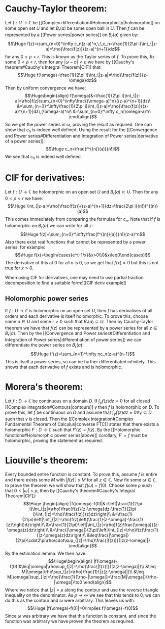 
# Cauchy-Taylor theorem:

Let $f:U\rightarrow\mathbb{C}$ be [[Complex differentiation#Holomorphicity|holomorphic]] on some open set $U$ and let $B_r(a)$ be some open ball in $U$. Then $f$ can be represented by a [[Power series|power series]] on $B_r(a)$ given by:$$\Huge f(z)=\sum_{n=0}^\infty c_n(z-a)^n,\,\,c_n=\frac{1}{2\pi i}\int_{|z-a|=\rho}\frac{f(z)}{(z-a)^{n+1}}dz$$for any $0<\rho<r$. This is known as the Taylor series of $f$. To prove this, fix some $0<\rho<r$, then for any $|\omega-a|<\rho$ we have by [[Cauchy's theorem#Cauchy's Integral Theorem|CIF]] that:$$\Huge f(\omega)=\frac{1}{2\pi i}\int_{|z-a|=\rho}\frac{f(z)}{z-\omega}dz$$Then by uniform convergence we have:$$\Huge\begin{align}
f(\omega)&=\frac{1}{2\pi i}\int_{|z-a|=\rho}f(z)\sum_{n=0}^\infty\frac{(\omega-a)^n}{(z-a)^{n+1}}dz\\
&=\sum_{n=0}^\infty\frac{1}{2\pi i}\int_{|z-a|=\rho}\frac{f(z)}{(z-a)^{n+1}}dz\,(\omega-a)^n\\
&=\sum_{n=0}^\infty c_n(\omega-a)^n
\end{align}$$So we get the power series in $\omega$, proving the result as required. One can show that $c_n$ is indeed well defined. Using the result for the [[Convergence and Power series#Differentiation and Integration of Power series|derivative of a power series]]:$$\Huge c_n=\frac{f^{(n)}(a)}{n!}$$We see that $c_n$ is indeed well defined.

# CIF for derivatives:

Let $f:U\rightarrow\mathbb{C}$ be holomorphic on an open set $U$ and $B_r(a)\subset U$. Then for any $0<\rho<r$ we have:$$\Huge \int_{|z-a|=\rho}\frac{f(z)}{(z-a)^{n+1}}dz=\frac{2\pi i}{n!}f^{(n)}(a)$$This comes immediately from comparing the formulae for $c_n$. Note that if $f$ is holomorphic on $B_r(a)$ we can write for all $z$:$$\Huge f(z)=\sum_{n=0}^\infty\frac{f^{(n)}(a)}{n!}(z-a)^n$$
Also there exist real functions that cannot be represented by a power series, for example:$$\Huge f(x)=\begin{cases}e^{-1/x}&x>0\\0&x\leq0\end{cases}$$The derivative of this at $0$ for all $n$ is $0$, so we get that $f(x)=0$ but this is not true for $x>0$.

When using CIF for derivatives, one may need to use partial fraction decomposition to find a suitable form:![[CIF deriv example]]
## Holomorphic power series
If $f:U\rightarrow\mathbb{C}$ is holomorphic on an open set $U$, then $f$ has derivatives of all orders and each derivative is itself holomorphic. To prove this, choose some $a\in U$ and some $r>0$ such that $B_r(a)\subset U$. Then by Cauchy-Taylor theorem we have that $f(z)$ can be represented by a power series for all $z\in B_r(a)$. Then by the [[Convergence and Power series#Differentiation and Integration of Power series|differentiation of power series]] we can differentiate the power series on $B_r(a)$:$$\Huge f'(z)=\sum_{n=1}^\infty nc_n(z-a)^{n-1}$$This is itself a power series, so can be further differentiated infinitely. This shows that each derivative of $f$ exists and is holomorphic.

# Morera's theorem:

Let $f:D\rightarrow\mathbb{C}$ be continuous on a domain $D$. If $\int_\gamma f(z)dz=0$ for all closed [[Complex integration#Contours|contours]] $\gamma$ then $f$ is holomorphic on $D$. To prove this, let $f$ be continuous on $D$ and assume that $\int_\gamma f(z)dz=0\forall\gamma\subset D$ such that $\gamma$ is closed. Then the [[Complex integration#Complex Fundamental Theorem of Calculus|converse FTC]] states that there exists a holomorphic $F:D\rightarrow\mathbb{C}$ such that $F'(z)=f(z)$. By the [[Holomorphic functions#Holomorphic power series|above]] corollary, $F'=f$  must be holomorphic, proving the statement as required.

# Liouville's theorem:

Every bounded entire function is constant. To prove this, assume $f$ is entire and there exists some $M$ with $|f(z)|\leq M$ for all $z\in\mathbb{C}$. Now fix some $\omega\in\mathbb{C}$, to prove the theorem we will show that $f(\omega)=f(0)$. Choose some $\rho$ such that $0<|\omega|<\rho$, then by [[Cauchy's theorem#Cauchy's Integral Theorem|CIF]]:$$\Huge
\begin{align}
|f(\omega)-f(0)|&=\left|\frac{1}{2\pi i}\int_{|z|=\rho}\frac{f(z)}{z-\omega}dz-\frac{1}{2\pi i}\int_{|z|=\rho}\frac{f(z)}{z}dz\right|\\
&=\frac{1}{2\pi}\left|\int_{|z|=\rho}f(z)\left(\frac{1}{z-\omega}-\frac{1}{z}\right)dz\right|\\
&=\frac{1}{2\pi}\left|\int_{|z|=\rho}f(z)\frac{\omega}{(z-\omega)z}dz\right|\\
&=\frac{|\omega|}{2\pi}\left|\int_{|z|=\rho}f(z)\frac{1}{(z-\omega)z}dz\right|\\
&\leq\frac{|\omega|}{2\pi}\cdot2\pi\rho\cdot\sup_{|z|=\rho}\frac{|f(z)|}{|z(z-\omega)|}
\end{align}$$By the estimation lemma. We then have:$$\Huge\begin{align}
|f(\omega)-f(0)|&\leq|\omega|\rho\sup_{|z|=\rho}\frac{|f(z)|}{|z(z-\omega)|}\\
&\leq M|\omega|\rho\sup_{|z|=\rho}\frac{1}{|z(z-\omega)|}\\
&\leq M|\omega|\sup_{|z|=\rho}\frac{1}{\rho-|\omega|}=\frac{M|\omega|}{\rho-|\omega|}\to0 
\end{align}$$Where we notice that $|z|=\rho$ along the contour and use the reverse triangle inequality on the denominator. As $\rho\to\infty$ we see that this tends to $0$, we can do this as the contour and $\omega$ were arbitrary. This leaves us with:$$\Huge |f(\omega)-f(0)|=0\implies f(\omega)=f(0)$$Since $\omega$ was arbitrary we have that this function is constant, and since the function was arbitrary we have proven the theorem as required.